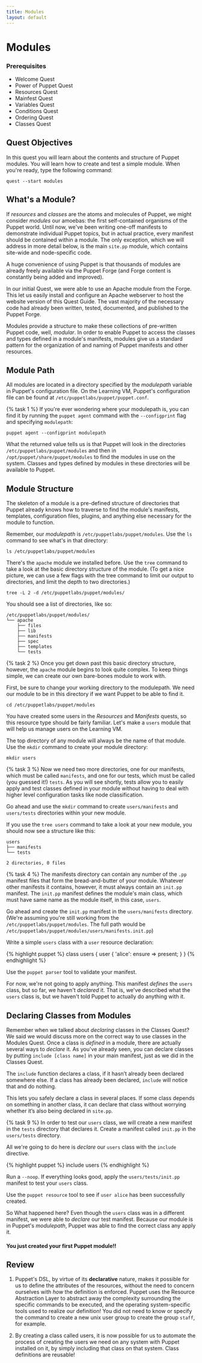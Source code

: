 ```yaml
---
title: Modules
layout: default
---
```


# Modules

### Prerequisites

- Welcome Quest
- Power of Puppet Quest
- Resources Quest
- Mainfest Quest
- Variables Quest
- Conditions Quest
- Ordering Quest
- Classes Quest

## Quest Objectives

In this quest you will learn about the contents and structure of Puppet modules. You will learn how to create and test a simple module. When you're ready, type the following command:

	quest --start modules

## What's a Module?

If *resources* and *classes* are the atoms and molecules of Puppet, we might consider *modules* our amoebas: the first self-contained organisms of the Puppet world. Until now, we've been writing one-off manifests to demonstrate individual Puppet topics, but in actual practice, every manifest should be contained within a module. The only exception, which we will address in more detail below, is the main `site.pp` module, which contains site-wide and node-specific code.

A huge convenience of using Puppet is that thousands of modules are already freely available via the Puppet Forge (and Forge content is constantly being added and improved).

In our initial Quest, we were able to use an Apache module from the Forge. This let us easily install and configure an Apache webserver to host the website version of this Quest Guide. The vast majority of the necessary code had already been written, tested, documented, and published to the Puppet Forge.

Modules provide a structure to make these collections of pre-written Puppet code, well, *modular*. In order to enable Puppet to access the classes and types defined in a module's manifests, modules give us a standard pattern for the organization of and naming of Puppet manifests and other resources.

## Module Path

All modules are located in a directory specified by the *modulepath* variable in Puppet's configuration file. On the Learning VM, Puppet's configuration file can be found at `/etc/puppetlabs/puppet/puppet.conf`.

{% task 1 %}
If you're ever wondering where your modulepath is, you can find it by running the `puppet agent` command with the `--configprint` flag and specifying `modulepath`:

    puppet agent --configprint modulepath

What the returned value tells us is that Puppet will look in the directories `/etc/puppetlabs/puppet/modules` and then in `/opt/puppet/share/puppet/modules` to find the modules in use on the system. Classes and types defined by modules in these directories will be available to Puppet.

## Module Structure

The skeleton of a module is a pre-defined structure of directories that Puppet already knows how to traverse to find the module's manifests, templates, configuration files, plugins, and anything else necessary for the module to function.

Remember, our *modulepath* is `/etc/puppetlabs/puppet/modules`. Use the `ls` command to see what's in that directory:

	ls /etc/puppetlabs/puppet/modules
	
There's the `apache` module we installed before. Use the `tree` command to take a look at the basic directory structure of the module. (To get a nice picture, we can use a few flags with the tree command to limit our output to directories, and limit the depth to two directories.)

	tree -L 2 -d /etc/puppetlabs/puppet/modules/
	
You should see a list of directories, like so:

	/etc/puppetlabs/puppet/modules/
	└── apache
    	├── files
    	├── lib
    	├── manifests
    	├── spec
    	├── templates
    	└── tests

{% task 2 %}
Once you get down past this basic directory structure, however, the `apache` module begins to look quite complex. To keep things simple, we can create our own bare-bones module to work with.

First, be sure to change your working directory to the modulepath. We need our module to be in this directory if we want Puppet to be able to find it.

	cd /etc/puppetlabs/puppet/modules
	
You have created some users in the *Resources* and *Manifests* quests, so this resource type should be fairly familiar. Let's make a `users` module that will help us manage users on the Learning VM.

The top directory of any module will always be the name of that module. Use the `mkdir` command to create your module directory:

	mkdir users

{% task 3 %}
Now we need two more directories, one for our manifests, which must be called `manifests`, and one for our tests, which must be called (you guessed it!) `tests`. As you will see shortly, tests allow you to easily apply and test classes defined in your module without having to deal with higher level configuration tasks like node classification.

Go ahead and use the `mkdir` command to create `users/manifests` and `users/tests` directories within your new module.

If you use the `tree users` command to take a look at your new module, you should now see a structure like this:

	users
	├── manifests
	└── tests

	2 directories, 0 files

{% task 4 %}
The manifests directory can contain any number of the `.pp` manifest files that form the bread-and-butter of your module. Whatever other manifests it contains, however, it must always contain an `init.pp` manifest. The `init.pp` manifest defines the module's main class, which must have same name as the module itself, in this case, `users`.

Go ahead and create the `init.pp` manifest in the `users/manifests` directory. (We're assuming you're still working from the `/etc/puppetlabs/puppet/modules`. The full path would be `/etc/puppetlabs/puppet/modules/users/manifests.init.pp`)

Write a simple `users` class with a `user` resource declaration:

{% highlight puppet %}
class users {
  user { 'alice':
  	ensure 	=> present;
  }
}
{% endhighlight %}

Use the `puppet parser` tool to validate your manifest.

For now, we're not going to apply anything. This manifest *defines* the `users` class, but so far, we haven't *declared* it. That is, we've described what the `users` class is, but we haven't told Puppet to actually do anything with it.

## Declaring Classes from Modules

Remember when we talked about *declaring* classes in the Classes Quest? We said we would discuss more on the correct way to use classes in the Modules Quest. Once a class is *defined* in a module, there are actually several ways to *declare* it. As you've already seen, you can declare classes by putting `include [class name]` in your main manifest, just as we did in the Classes Quest.

The `include` function declares a class, if it hasn’t already been declared somewhere else. If a class has already been declared, `include` will notice that and do nothing.

This lets you safely declare a class in several places. If some class depends on something in another class, it can declare that class without worrying whether it’s also being declared in `site.pp`.

{% task 9 %}
In order to test our `users` class, we will create a new manifest in the `tests` directory that declares it. Create a manifest called `init.pp`  in the `users/tests` directory.

All we're going to do here is *declare* our `users` class with the `include` directive.

{% highlight puppet %}
include users
{% endhighlight %}

Run a `--noop`. If everything looks good, apply the `users/tests/init.pp` manifest to test your `users` class.

Use the `puppet resource` tool to see if `user alice` has been successfully created.

So What happened here? Even though the `users` class was in a different manifest, we were able to *declare* our test manifest. Because our module is in Puppet's *modulepath*, Puppet was able to find the correct class any apply it.

#### You just created your first Puppet module!! 

## Review
1.  Puppet's DSL, by virtue of its __declarative__ nature, makes it possible for us to define the attributes of the resources, without the need to concern ourselves with _how_ the definition is enforced. Puppet uses the Resource Abstraction Layer to abstract away the complexity surrounding the specific commands to be executed, and the operating system-specific tools used to realize our definition! You did not need to know or specify the command to create a new unix user group to create the group `staff`, for example.
2. By creating a class called users, it is now possible for us to automate the process of creating the users we need on any system with Puppet installed on it, by simply including that class on that system. Class definitions are reusable!
